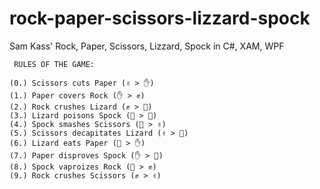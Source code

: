 # rock-paper-scissors-lizzard-spock
Sam Kass' Rock, Paper, Scissors, Lizzard, Spock in C#, XAM, WPF

     RULES OF THE GAME: 

    (0.) Scissors cuts Paper (✌ > ✋)
    (1.) Paper covers Rock (✋ > ✊)
    (2.) Rock crushes Lizard (✊ > 🦎)
    (3.) Lizard poisons Spock (🦎 > 🖖)
    (4.) Spock smashes Scissors (🖖 > ✌)
    (5.) Scissors decapitates Lizard (✌ > 🦎)
    (6.) Lizard eats Paper (🦎 > ✋)
    (7.) Paper disproves Spock (✋ > 🖖)
    (8.) Spock vaproizes Rock (🖖 > ✊)
    (9.) Rock crushes Scissors (✊ > ✌)
